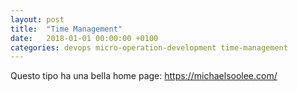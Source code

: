 ```yaml
---
layout: post
title:  "Time Management"
date:   2018-01-01 00:00:00 +0100
categories: devops micro-operation-development time-management
---
```


Questo tipo ha una bella home page: https://michaelsoolee.com/
